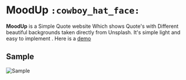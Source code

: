 # MoodUp `:cowboy_hat_face:`


**MoodUp** is a Simple Quote website Which shows Quote's with Different beautiful backgrounds taken directly from  Unsplash. 
It's simple light and easy to implement .
Here is a [demo](https://vinc3nt.github.io/moodup/index.html) 



## Sample

![Sample]([https://github.com/v1n3nt/MoodUp/image.png])
